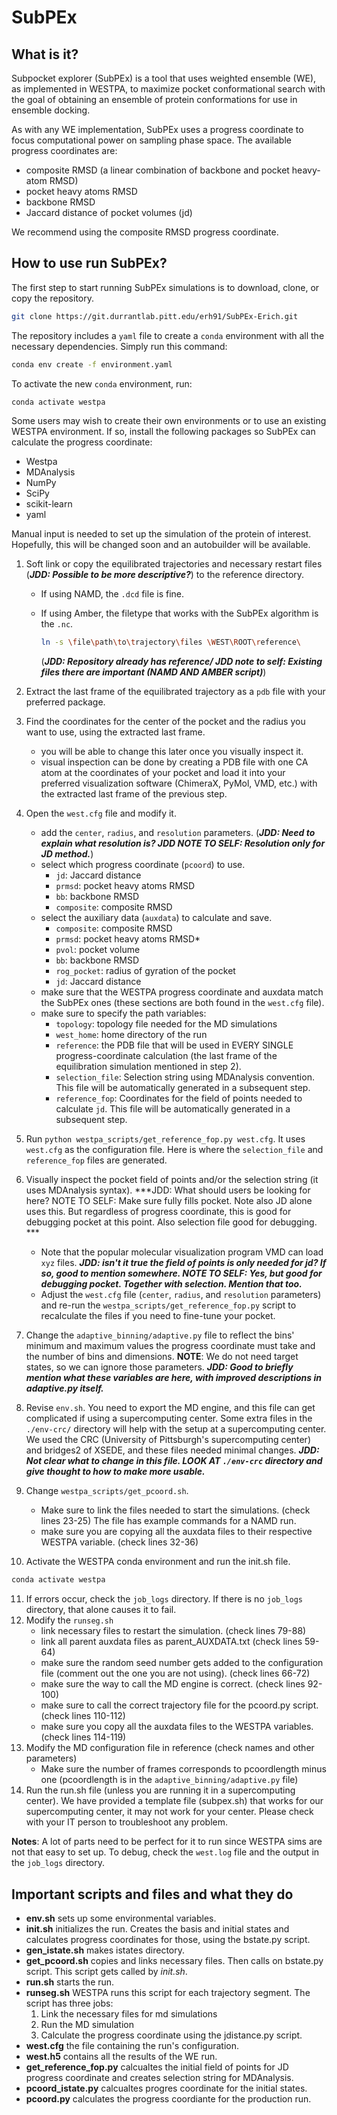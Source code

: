 # SubPEx

## What is it?

Subpocket explorer (SubPEx) is a tool that uses weighted ensemble (WE), as
implemented in WESTPA, to maximize pocket conformational search with the goal of
obtaining an ensemble of protein conformations for use in ensemble docking.

As with any WE implementation, SubPEx uses a progress coordinate to focus
computational power on sampling phase space. The available progress coordinates
are:

- composite RMSD (a linear combination of backbone and pocket heavy-atom RMSD)
- pocket heavy atoms RMSD
- backbone RMSD
- Jaccard distance of pocket volumes (jd)

We recommend using the composite RMSD progress coordinate.

## How to use run SubPEx?

The first step to start running SubPEx simulations is to download, clone, or
copy the repository.

```bash
git clone https://git.durrantlab.pitt.edu/erh91/SubPEx-Erich.git
```

The repository includes a `yaml` file to create a `conda` environment with all
the necessary dependencies. Simply run this command:

```bash
conda env create -f environment.yaml
```

To activate the new `conda` environment, run:

```bash
conda activate westpa
```

Some users may wish to create their own environments or to use an existing
WESTPA environment. If so, install the following packages so SubPEx can
calculate the progress coordinate:

- Westpa
- MDAnalysis
- NumPy
- SciPy
- scikit-learn
- yaml

Manual input is needed to set up the simulation of the protein of interest.
Hopefully, this will be changed soon and an autobuilder will be available.

1. Soft link or copy the equilibrated trajectories and necessary restart files
   (***JDD: Possible to be more descriptive?***) to the reference directory.
    - If using NAMD, the `.dcd` file is fine.
    - If using Amber, the filetype that works with the SubPEx algorithm is the
      `.nc`.

      ```bash
      ln -s \file\path\to\trajectory\files \WEST\ROOT\reference\
      ```

      (***JDD: Repository already has reference/ JDD note to self: Existing files there are important (NAMD AND AMBER script)***)

2. Extract the last frame of the equilibrated trajectory as a `pdb` file with
   your preferred package.
3. Find the coordinates for the center of the pocket and the radius you want to
   use, using the extracted last frame.
    - you will be able to change this later once you visually inspect it.
    - visual inspection can be done by creating a PDB file with one CA atom at
      the coordinates of your pocket and load it into your preferred
      visualization software (ChimeraX, PyMol, VMD, etc.) with the extracted
      last frame of the previous step.
4. Open the `west.cfg` file and modify it. 
    - add the `center`, `radius`, and `resolution` parameters. (***JDD: Need to
      explain what resolution is? JDD NOTE TO SELF: Resolution only for JD method.***)
    - select which progress coordinate (`pcoord`) to use.
       - `jd`: Jaccard distance
       - `prmsd`: pocket heavy atoms RMSD
       - `bb`: backbone RMSD
       - `composite`: composite RMSD
    - select the auxiliary data (`auxdata`) to calculate and save.
       - `composite`: composite RMSD
       - `prmsd`: pocket heavy atoms RMSD*
       - `pvol`: pocket volume
       - `bb`: backbone RMSD
       - `rog_pocket`: radius of gyration of the pocket
       - `jd`: Jaccard distance
    - make sure that the WESTPA progress coordinate and auxdata match the SubPEx
      ones (these sections are both found in the `west.cfg` file).
    - make sure to specify the path variables:
        - `topology`: topology file needed for the MD simulations
        - `west_home`: home directory of the run
        - `reference`: the PDB file that will be used in EVERY SINGLE
          progress-coordinate calculation (the last frame of the equilibration
          simulation mentioned in step 2).
        - `selection_file`: Selection string using MDAnalysis convention. This
          file will be automatically generated in a subsequent step.
        - `reference_fop`: Coordinates for the field of points needed to
          calculate `jd`. This file will be automatically generated in a
          subsequent step.
5. Run `python westpa_scripts/get_reference_fop.py west.cfg`. It uses `west.cfg`
   as the configuration file. Here is where the `selection_file` and
   `reference_fop` files are generated.
6. Visually inspect the pocket field of points and/or the selection string (it
   uses MDAnalysis syntax). ***JDD: What should users be looking for here? NOTE TO SELF: Make sure fully fills pocket. Note also JD alone uses this. But regardless of progress coordinate, this is good for debugging pocket at this point. Also selection file good for debugging. ***
   - Note that the popular molecular visualization program VMD can load `xyz`
     files. ***JDD: isn't it true the field of points is only needed for jd? If
     so, good to mention somewhere. NOTE TO SELF: Yes, but good for debugging pocket. Together with selection. Mention that too.***
   - Adjust the `west.cfg` file (`center`, `radius`, and `resolution`
     parameters) and re-run the `westpa_scripts/get_reference_fop.py` script to
     recalculate the files if you need to fine-tune your pocket.
7. Change the `adaptive_binning/adaptive.py` file to reflect the bins' minimum
   and maximum values the progress coordinate must take and the number of bins
   and dimensions. __NOTE__: We do not need target states, so we can ignore
   those parameters.  ***JDD: Good to briefly mention what these variables are
   here, with improved descriptions in adaptive.py itself.***
8. Revise `env.sh`. You need to export the MD engine, and this file can get
   complicated if using a supercomputing center. Some extra files in the
   `./env-crc/` directory will help with the setup at a supercomputing center.
   We used the CRC (University of Pittsburgh's supercomputing center) and
   bridges2 of XSEDE, and these files needed minimal changes. ***JDD: Not clear
   what to change in this file. LOOK AT `./env-crc` directory and give thought
   to how to make more usable.***
9. Change `westpa_scripts/get_pcoord.sh`.
    - Make sure to link the files needed to start the simulations. (check lines 23-25)
      The file has example commands for a NAMD run.
    - make sure you are copying all the auxdata files to their respective WESTPA
      variable. (check lines 32-36)
10. Activate the WESTPA conda environment and run the init.sh file.

```bash
conda activate westpa
```

11. If errors occur, check the `job_logs` directory. If there is no `job_logs`
    directory, that alone causes it to fail.
12. Modify the `runseg.sh`
    - link necessary files to restart the simulation. (check lines 79-88)
    - link all parent auxdata files as parent_AUXDATA.txt (check lines 59-64)
    - make sure the random seed number gets added to the configuration file
      (comment out the one you are not using). (check lines 66-72)
    - make sure the way to call the MD engine is correct. (check lines 92-100)
    - make sure to call the correct trajectory file for the pcoord.py script.
      (check lines 110-112)
    - make sure you copy all the auxdata files to the WESTPA variables. (check
      lines 114-119)
13. Modify the MD configuration file in reference (check names and other
    parameters)
    - Make sure the number of frames corresponds to pcoordlength minus one
      (pcoordlength is in the `adaptive_binning/adaptive.py` file)
14. Run the run.sh file (unless you are running it in a supercomputing center).
    We have provided a template file (subpex.sh) that works for our
    supercomputing center, it may not work for your center. Please check with
    your IT person to troubleshoot any problem.

__Notes__: A lot of parts need to be perfect for it to run since WESTPA sims are
not that easy to set up. To debug, check the `west.log` file and the output in
the `job_logs` directory.

## Important scripts and files and what they do

- __env.sh__ sets up some environmental variables.
- __init.sh__ initializes the run. Creates the basis and initial states and
  calculates progress coordinates for those, using the bstate.py script.
- __gen_istate.sh__ makes istates directory.
- __get_pcoord.sh__ copies and links necessary files. Then calls on bstate.py
  script. This script gets called by _init.sh_.
- __run.sh__ starts the run.
- __runseg.sh__ WESTPA runs this script for each trajectory segment. The script
  has three jobs:
    1) Link the necessary files for md simulations
    2) Run the MD simulation
    3) Calculate the progress coordinate using the jdistance.py script.
- __west.cfg__ the file containing the run's configuration.
- __west.h5__ contains all the results of the WE run.
- __get_reference_fop.py__ calcualtes the initial field of points for JD progress 
  coordinate and creates selection string for MDAnalysis.
- __pcoord_istate.py__ calcualtes progres coordinate for the initial states.
- __pcoord.py__ calculates the progress coordiante for the production run.
